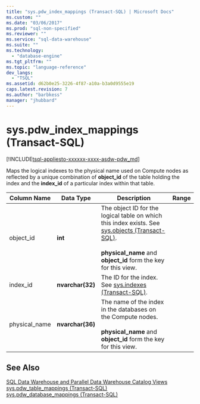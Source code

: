 ```yaml
---
title: "sys.pdw_index_mappings (Transact-SQL) | Microsoft Docs"
ms.custom: ""
ms.date: "03/06/2017"
ms.prod: "sql-non-specified"
ms.reviewer: ""
ms.service: "sql-data-warehouse"
ms.suite: ""
ms.technology: 
  - "database-engine"
ms.tgt_pltfrm: ""
ms.topic: "language-reference"
dev_langs: 
  - "TSQL"
ms.assetid: d62b0e25-3226-4f87-a10a-b3a0d9555e19
caps.latest.revision: 7
ms.author: "barbkess"
manager: "jhubbard"
---
```

# sys.pdw_index_mappings (Transact-SQL)
[!INCLUDE[tsql-appliesto-xxxxxx-xxxx-asdw-pdw_md](../../relational-databases/system-catalog-views/includes/tsql-appliesto-xxxxxx-xxxx-asdw-pdw-md.md)]

  Maps the logical indexes to the physical name used on Compute nodes as reflected by a unique combination of **object_id** of the table holding the index and the **index_id** of a particular index within that table.  
  
|Column Name|Data Type|Description|Range|  
|-----------------|---------------|-----------------|-----------|  
|object_id|**int**|The object ID for the logical table on which this index exists. See [sys.objects &#40;Transact-SQL&#41;](../../relational-databases/system-catalog-views/sys.objects-transact-sql.md).<br /><br /> **physical_name** and **object_id** form the key for this view.||  
|index_id|**nvarchar(32)**|The ID for the index. See [sys.indexes &#40;Transact-SQL&#41;](../../relational-databases/system-catalog-views/sys.indexes-transact-sql.md).||  
|physical_name|**nvarchar(36)**|The name of the index in the databases on the Compute nodes.<br /><br /> **physical_name** and **object_id** form the key for this view.||  
  
## See Also  
 [SQL Data Warehouse and Parallel Data Warehouse Catalog Views](../../relational-databases/system-catalog-views/sql-data-warehouse-and-parallel-data-warehouse-catalog-views.md)   
 [sys.pdw_table_mappings &#40;Transact-SQL&#41;](../../relational-databases/system-catalog-views/sys.pdw-table-mappings-transact-sql.md)   
 [sys.pdw_database_mappings &#40;Transact-SQL&#41;](../../relational-databases/system-catalog-views/sys.pdw-database-mappings-transact-sql.md)  
  
  